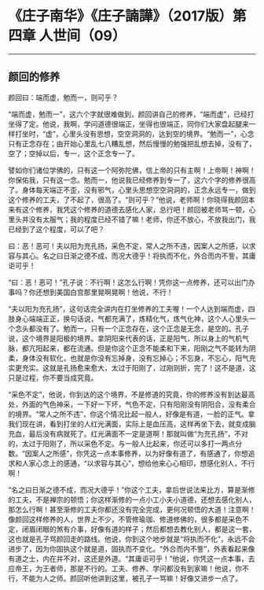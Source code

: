 # 《庄子南华》《庄子諵譁》（2017版）第四章 人世间（09）

------

## 颜回的修养

颜回曰：端而虚，勉而一，则可乎？

“端而虚，勉而一”，这六个字就很难做到，颜回讲自己的修养，“端而虚”，已经打坐得了定。他说，我啊，学问道德很端正，坐得也很端正，同你们大家盘起腿来一样打坐时，“虚”，心里头没有思想，空空洞洞的，达到空的境界。“勉而一”，心念只有正念存在；由开始心里乱七八糟乱想，然后慢慢的勉强把乱想去掉，没有了，空了；空掉以后，专一，这个正念专一了。

譬如你们诸位学佛的，只有这一个阿弥陀佛，信上帝的只有主啊！上帝啊！神啊！你保佑我，只有这一念。勉而一，他说我已经修养到专一了，这六个字的修养很高了。身体每天端正不歪，没有邪气，心里头思想空空洞洞的，正念永远专一，做到这个修养的工夫，了不起了，很高了。“则可乎？”他说，老师啊！你晓得我颜回本来有这个修养，我凭这个修养的道德去感化人家，总行吧！颜回被老师骂一顿，心里头并没有太服气；我的程度已经不错了嘛！老师，你还不放心，不放我出门，我已经到了这个程度，可以了吧？

曰：恶！恶可！夫以阳为充孔扬，采色不定，常人之所不违，因案人之所感，以求容与其心。名之曰日渐之德不成，而况大德乎！将执而不化，外合而内不訾，其庸讵可乎！

“曰：恶！恶可！”孔子说：不行啊！这怎么行啊！凭你这一点修养，还可以出门办事吗？你还想到美国白宫那里晃啊晃啊！他说，不行！

“夫以阳为充孔扬”，这句话完全讲内在打坐修养的工夫喔！一个人达到端而虚，四肢身心端端正正，换句话说，气都充满了，炼精化气，炼气化神，这个人心里头一个念头都没有了。勉而一，只有一个正念存在，这个正念是无念，是空的。孔子说，这个境界是阳极的境界。拿阴阳来代表的话，正是阳气，所以身上的气机气脉，都亢阳起来，都在流通。但是你这个正念不能柔和下来，阳刚之气不能转为阴柔，身体没有软化，也就是你没有忘掉身，没有忘掉心；不忘身，不忘心，阳气充实更充实。这就是孔扬愈来愈大，太过于阳刚了，过刚则折，完了！这不是道，这只是过程，你不要当成究竟。

“采色不定”，他说，你到达的这个境界，不是修道的究竟，你的修养没有到达最高处，外面的气色神采，一下好一下坏，气色不定，只有阳刚没有阴阳合，没有柔合的境界。“常人之所不违”，你这个情况比起一般人，好像是有道，一脸的正气。拿我们现在讲，看到打坐的人红光满面，实际上是血压高，这样再坐下去，就变成脑充血，最后没有病就死了。红光满面不一定是道啊！那就叫做“为充孔扬”，不对的，太过于阳刚了，所以采色不定。与一般人比起来，你还可以多打一两点分数。“因案人之所感”，你凭这一点本事修养，以为好像有道了，有感通了，你想追求和人家心念上的感通，“以求容与其心”，想给他来心心相印，想感化别人，不行啊！

“名之曰日渐之德不成，而况大德乎！”你这个工夫，拿后世说法来比方，算是渐修的工夫，不是禅宗的顿悟；你这样渐修的一点小工小夫小道德，还想去感化别人，那怎么行啊！甚至渐修的工夫你都还没有完全完成，更何况顿悟的大道！注意啊！像颜回这样修养的人，世界上不少，不管修瑜珈、修道修佛的，很多都是采色不定，闭眉闭眼的煞有介事，好像有道的样子；然后都想去教化别人，都是这一套，这也就是孔子骂颜回走的路线。他说，你到这个地步就是“将执而不化”，永远不会进步了，因为你固执这个就是道，固执而不变化。“外合而内不訾”，外表看起来像有道之士，内在并不对，这还是外道。“其庸讵可乎！”他说，你凭这一点本事，去应帝王，为王者师，那是不行的。工夫、修养、学问都没有到家嘛！他说，你不行，不能为人之师。颜回听他讲到这里，被孔子一骂嘛！好像又进步一点了。